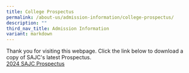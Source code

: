 ```yaml
---
title: College Prospectus
permalink: /about-us/admission-information/college-prospectus/
description: ""
third_nav_title: Admission Information
variant: markdown
---
```

Thank you for visiting this webpage. Click the link below to download a copy of SAJC's latest Prospectus. <br>
<a href="/files/2024/SAJC_Prospectus_2024.pdf">2024 SAJC Prospectus</a>